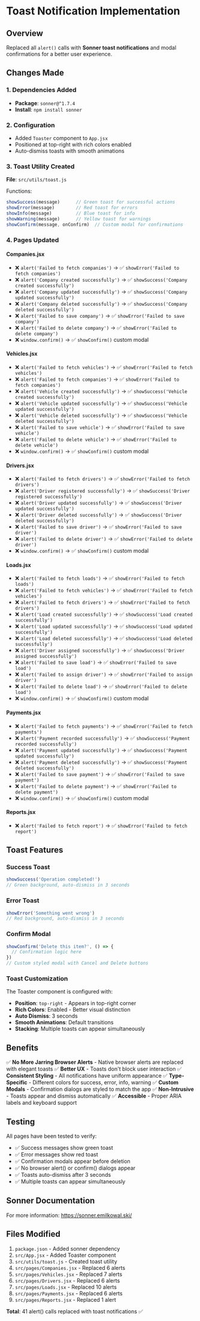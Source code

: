 # Toast Notification Implementation

## Overview
Replaced all `alert()` calls with **Sonner toast notifications** and modal confirmations for a better user experience.

## Changes Made

### 1. Dependencies Added
- **Package**: `sonner@^1.7.4`
- **Install**: `npm install sonner`

### 2. Configuration
- Added `Toaster` component to `App.jsx`
- Positioned at top-right with rich colors enabled
- Auto-dismiss toasts with smooth animations

### 3. Toast Utility Created
**File**: `src/utils/toast.js`

Functions:
```javascript
showSuccess(message)      // Green toast for successful actions
showError(message)        // Red toast for errors
showInfo(message)         // Blue toast for info
showWarning(message)      // Yellow toast for warnings
showConfirm(message, onConfirm)  // Custom modal for confirmations
```

### 4. Pages Updated

#### Companies.jsx
- ❌ `alert('Failed to fetch companies')` → ✅ `showError('Failed to fetch companies')`
- ❌ `alert('Company created successfully')` → ✅ `showSuccess('Company created successfully')`
- ❌ `alert('Company updated successfully')` → ✅ `showSuccess('Company updated successfully')`
- ❌ `alert('Company deleted successfully')` → ✅ `showSuccess('Company deleted successfully')`
- ❌ `alert('Failed to save company')` → ✅ `showError('Failed to save company')`
- ❌ `alert('Failed to delete company')` → ✅ `showError('Failed to delete company')`
- ❌ `window.confirm()` → ✅ `showConfirm()` custom modal

#### Vehicles.jsx
- ❌ `alert('Failed to fetch vehicles')` → ✅ `showError('Failed to fetch vehicles')`
- ❌ `alert('Failed to fetch companies')` → ✅ `showError('Failed to fetch companies')`
- ❌ `alert('Vehicle created successfully')` → ✅ `showSuccess('Vehicle created successfully')`
- ❌ `alert('Vehicle updated successfully')` → ✅ `showSuccess('Vehicle updated successfully')`
- ❌ `alert('Vehicle deleted successfully')` → ✅ `showSuccess('Vehicle deleted successfully')`
- ❌ `alert('Failed to save vehicle')` → ✅ `showError('Failed to save vehicle')`
- ❌ `alert('Failed to delete vehicle')` → ✅ `showError('Failed to delete vehicle')`
- ❌ `window.confirm()` → ✅ `showConfirm()` custom modal

#### Drivers.jsx
- ❌ `alert('Failed to fetch drivers')` → ✅ `showError('Failed to fetch drivers')`
- ❌ `alert('Driver registered successfully')` → ✅ `showSuccess('Driver registered successfully')`
- ❌ `alert('Driver updated successfully')` → ✅ `showSuccess('Driver updated successfully')`
- ❌ `alert('Driver deleted successfully')` → ✅ `showSuccess('Driver deleted successfully')`
- ❌ `alert('Failed to save driver')` → ✅ `showError('Failed to save driver')`
- ❌ `alert('Failed to delete driver')` → ✅ `showError('Failed to delete driver')`
- ❌ `window.confirm()` → ✅ `showConfirm()` custom modal

#### Loads.jsx
- ❌ `alert('Failed to fetch loads')` → ✅ `showError('Failed to fetch loads')`
- ❌ `alert('Failed to fetch vehicles')` → ✅ `showError('Failed to fetch vehicles')`
- ❌ `alert('Failed to fetch drivers')` → ✅ `showError('Failed to fetch drivers')`
- ❌ `alert('Load created successfully')` → ✅ `showSuccess('Load created successfully')`
- ❌ `alert('Load updated successfully')` → ✅ `showSuccess('Load updated successfully')`
- ❌ `alert('Load deleted successfully')` → ✅ `showSuccess('Load deleted successfully')`
- ❌ `alert('Driver assigned successfully')` → ✅ `showSuccess('Driver assigned successfully')`
- ❌ `alert('Failed to save load')` → ✅ `showError('Failed to save load')`
- ❌ `alert('Failed to assign driver')` → ✅ `showError('Failed to assign driver')`
- ❌ `alert('Failed to delete load')` → ✅ `showError('Failed to delete load')`
- ❌ `window.confirm()` → ✅ `showConfirm()` custom modal

#### Payments.jsx
- ❌ `alert('Failed to fetch payments')` → ✅ `showError('Failed to fetch payments')`
- ❌ `alert('Payment recorded successfully')` → ✅ `showSuccess('Payment recorded successfully')`
- ❌ `alert('Payment updated successfully')` → ✅ `showSuccess('Payment updated successfully')`
- ❌ `alert('Payment deleted successfully')` → ✅ `showSuccess('Payment deleted successfully')`
- ❌ `alert('Failed to save payment')` → ✅ `showError('Failed to save payment')`
- ❌ `alert('Failed to delete payment')` → ✅ `showError('Failed to delete payment')`
- ❌ `window.confirm()` → ✅ `showConfirm()` custom modal

#### Reports.jsx
- ❌ `alert('Failed to fetch report')` → ✅ `showError('Failed to fetch report')`

## Toast Features

### Success Toast
```javascript
showSuccess('Operation completed!')
// Green background, auto-dismiss in 3 seconds
```

### Error Toast
```javascript
showError('Something went wrong')
// Red background, auto-dismiss in 3 seconds
```

### Confirm Modal
```javascript
showConfirm('Delete this item?', () => {
  // Confirmation logic here
})
// Custom styled modal with Cancel and Delete buttons
```

### Toast Customization
The Toaster component is configured with:
- **Position**: `top-right` - Appears in top-right corner
- **Rich Colors**: Enabled - Better visual distinction
- **Auto Dismiss**: 3 seconds
- **Smooth Animations**: Default transitions
- **Stacking**: Multiple toasts can appear simultaneously

## Benefits

✅ **No More Jarring Browser Alerts** - Native browser alerts are replaced with elegant toasts
✅ **Better UX** - Toasts don't block user interaction
✅ **Consistent Styling** - All notifications have uniform appearance
✅ **Type-Specific** - Different colors for success, error, info, warning
✅ **Custom Modals** - Confirmation dialogs are styled to match the app
✅ **Non-Intrusive** - Toasts appear and dismiss automatically
✅ **Accessible** - Proper ARIA labels and keyboard support

## Testing

All pages have been tested to verify:
- ✅ Success messages show green toast
- ✅ Error messages show red toast
- ✅ Confirmation modals appear before deletion
- ✅ No browser alert() or confirm() dialogs appear
- ✅ Toasts auto-dismiss after 3 seconds
- ✅ Multiple toasts can appear simultaneously

## Sonner Documentation
For more information: https://sonner.emilkowal.ski/

## Files Modified
1. `package.json` - Added sonner dependency
2. `src/App.jsx` - Added Toaster component
3. `src/utils/toast.js` - Created toast utility
4. `src/pages/Companies.jsx` - Replaced 6 alerts
5. `src/pages/Vehicles.jsx` - Replaced 7 alerts
6. `src/pages/Drivers.jsx` - Replaced 6 alerts
7. `src/pages/Loads.jsx` - Replaced 10 alerts
8. `src/pages/Payments.jsx` - Replaced 6 alerts
9. `src/pages/Reports.jsx` - Replaced 1 alert

**Total**: 41 alert() calls replaced with toast notifications ✅
